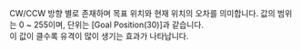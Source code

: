 
CW/CCW 방향 별로 존재하며 목표 위치와 현재 위치의 오차를 의미합니다. 값의 범위는 0 ~ 255이며, 단위는 [Goal Position(30)]과 같습니다.  
이 값이 클수록 유격이 많이 생기는 효과가 나타납니다.
